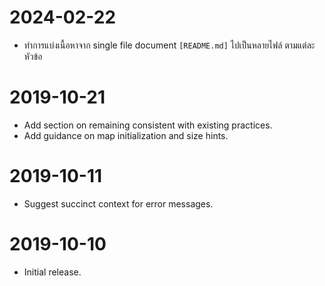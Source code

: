 # 2024-02-22

- ทำการแบ่งเนื้อหาจาก single file document `[README.md]` ไปเป็นหลายไฟล์ ตามแต่ละหัวข้อ

# 2019-10-21

- Add section on remaining consistent with existing practices.
- Add guidance on map initialization and size hints.

# 2019-10-11

- Suggest succinct context for error messages.

# 2019-10-10

- Initial release.
